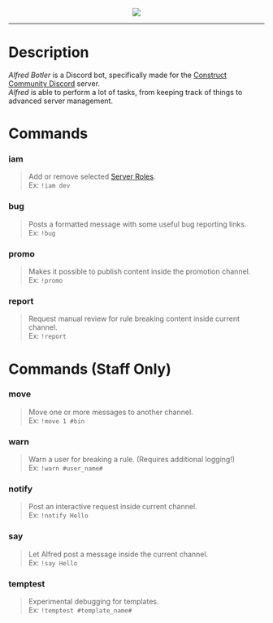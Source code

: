<p align="center"> 
<img src="https://raw.githubusercontent.com/WebCreationClub/alfred-botler/master/assets/large/Alfred%20Header.png">
</p>

___
# Description
_Alfred Botler_ is a Discord bot, specifically made for the [Construct Community Discord](https://discord.gg/dZDU7Re) server. 
<br />_Alfred_ is able to perform a lot of tasks, from keeping track of things to advanced server management.

# Commands
### iam
> Add or remove selected [Server Roles](https://lnk.armaldio.xyz/cc_roles).\
Ex: `!iam dev`

### bug
> Posts a formatted message with some useful bug reporting links.\
Ex: `!bug`

### promo
> Makes it possible to publish content inside the promotion channel.\
Ex: `!promo`

### report
> Request manual review for rule breaking content inside current channel.\
Ex: `!report`

# Commands (Staff Only)
### move
> Move one or more messages to another channel.\
Ex: `!move 1 #bin`

### warn
> Warn a user for breaking a rule. (Requires additional logging!)\
Ex: `!warn #user_name#`

### notify
> Post an interactive request inside current channel.\
Ex: `!notify Hello`

### say
> Let Alfred post a message inside the current channel.\
Ex: `!say Hello`

### temptest
> Experimental debugging for templates.\
Ex: `!temptest #template_name#`
